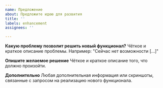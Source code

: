 ```yaml
---
name: Предложение
about: Предложите идею для развития
title: ''
labels: enhancement
assignees: ''

---
```


**Какую проблему позволит решить новый функционал?**
Чёткое и краткое описание проблемы. Например: "Сейчас нет возможности [...]"

**Опишите желаемое решение**
Чёткое и краткое описание того, что должно произойти.

**Дополнительно**
Любая дополнительная информация или скриншоты, связанные с запросом на реализацию нового функционала.
